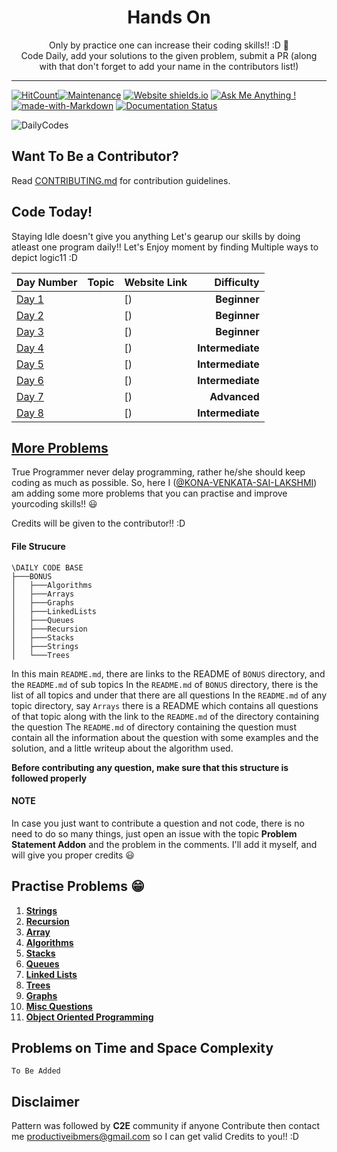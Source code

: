 <h1 align="center">
  Hands On
</h1>

<p align="center">
  Only by practice one can increase their coding skills!! :D 💯
  <br />
  Code Daily, add your solutions to the given problem, submit a PR (along with that don't forget to add your name in the contributors list!)
</p>

<!-- <a style="margin: 0" href=" https://t.me/joinchat/NJrz7BuHY8KoVVDdu24dLA"><img src="./Telegram.png" alt="Telegram: https://t.me/joinchat/NJrz7BuHY8KoVVDdu24dLA"></a> -->

***

[![HitCount](http://hits.dwyl.com/Produtive-IBMers/DailyCodes.svg)](http://hits.dwyl.com/Produtive-IBMers/DailyCodes)[![Maintenance](https://img.shields.io/badge/Maintained%3F-yes-green.svg)](https://github.com/Produtive-IBMers/DailyCodes/graphs/commit-activity) [![Website shields.io](https://img.shields.io/website-up-down-green-red/http/shields.io.svg)](https://Produtive-IBMers.github.io/DailyCodes) [![Ask Me Anything !](https://img.shields.io/badge/Ask%20me-anything-1abc9c.svg)](productiveibmers@gmail.com) [![made-with-Markdown](https://img.shields.io/badge/Made%20with-Markdown-1f425f.svg)](http://commonmark.org) [![Documentation Status](https://readthedocs.org/projects/ansicolortags/badge/?version=latest)](http://ansicolortags.readthedocs.io/?badge=latest) 

![DailyCodes](./productive.png)

## Want To Be a Contributor?

Read [CONTRIBUTING.md](./CONTRIBUTING.md) for contribution guidelines.

## Code Today!

Staying Idle doesn't give you anything Let's gearup our skills by doing atleast one program daily!! Let's Enjoy moment by finding Multiple ways to depict logic11 :D

| Day Number | Topic | Website Link | Difficulty |
| ---------- | ----- | ------------ | ---------: |
| [Day 1](./Day1) | [](./Day1/) | [) | **Beginner** |
| [Day 2](./Day2) | [](./Day2/) | [) | **Beginner** |
| [Day 3](./Day3) | [](./Day3/) | [) | **Beginner** |
| [Day 4](./day4) | [](./day4/) | [) | **Intermediate** |
| [Day 5](./day5) | [](./day5/) | [) | **Intermediate** |
| [Day 6](./day6) | [](./day6/) | [) | **Intermediate** |
| [Day 7](./day7) |[](./day7/) | [) | **Advanced** |
| [Day 8](./day8) | [](./day8/) | [) | **Intermediate** |


## [More Problems](./BONUS/README.md)

True Programmer never delay programming, rather he/she should keep coding as much as possible. So, here I ([@KONA-VENKATA-SAI-LAKSHMI](https://github.com/KONA-VENKATA-SAI-LAKSHMI)) am adding some more problems that you can practise and improve yourcoding skills!! 😃

Credits will be given to the contributor!! :D

#### File Strucure


```
\DAILY CODE BASE
├───BONUS
│   ├───Algorithms
│   ├───Arrays
│   ├───Graphs
│   ├───LinkedLists
│   ├───Queues
│   ├───Recursion
│   ├───Stacks
│   ├───Strings
│   └───Trees
```

In this main `README.md`, there are links to the README of `BONUS` directory, and the `README.md` of sub topics
In the `README.md` of `BONUS` directory, there is the list of all topics and under that there are all questions
In the `README.md` of any topic directory, say `Arrays` there is a README which contains all questions of that topic along with the link to the `README.md` of the directory containing the question
The `README.md` of directory containing the question must contain all the information about the question with some examples and the solution, and a little writeup about the algorithm used.

**Before contributing any question, make sure that this structure is followed properly**

#### NOTE

In case you just want to contribute a question and not code, there is no need to do so many things, just open an issue with the topic **Problem Statement Addon** and the problem in the comments. I'll add it myself, and will give you proper credits 😃

## Practise Problems 😁

1. [**Strings**](./BONUS/Strings/README.md)
2. [**Recursion**](./BONUS/Recursion/README.md)
3. [**Array**](./BONUS/Arrays/README.md)
4. [**Algorithms**](./BONUS/Algorithms/README.md)
5. [**Stacks**](./BONUS/Stacks/README.md)
6. [**Queues**](./BONUS/Queues/README.md)
7. [**Linked Lists**](./BONUS/LinkedLists/README.md)
8. [**Trees**](./BONUS/Trees/README.md)
9. [**Graphs**](./BONUS/Graphs/README.md)
10. [**Misc Questions**](./BONUS/Misc/README.md)
11. [**Object Oriented Programming**](./BONUS/OOPS/README.md)

## Problems on Time and Space Complexity

```
To Be Added
```



## Disclaimer

Pattern was followed by **C2E** community if anyone Contribute then contact me productiveibmers@gmail.com so I can get valid Credits to you!! :D
